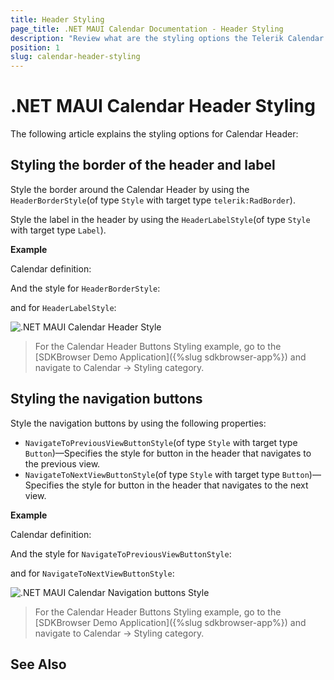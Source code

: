 ```yaml
---
title: Header Styling
page_title: .NET MAUI Calendar Documentation - Header Styling
description: "Review what are the styling options the Telerik Calendar for .NET MAUI control provides for its header."
position: 1
slug: calendar-header-styling
---
```


# .NET MAUI Calendar Header Styling

The following article explains the styling options for Calendar Header:

## Styling the border of the header and label

Style the border around the Calendar Header by using the `HeaderBorderStyle`(of type `Style` with target type `telerik:RadBorder`).

Style the label in the header by using the `HeaderLabelStyle`(of type `Style` with target type `Label`).

**Example**

Calendar definition:

<snippet id='calendar-headerlabel-styling'/>

And the style for `HeaderBorderStyle`:

<snippet id='calendar-headerborder-style'/>

and for `HeaderLabelStyle`:

<snippet id='calendar-headerlabel-style'/>

![.NET MAUI Calendar Header Style](images/combobox-drop-down-style.png)

> For the Calendar Header Buttons Styling example, go to the [SDKBrowser Demo Application]({%slug sdkbrowser-app%}) and navigate to Calendar -> Styling category.

## Styling the navigation buttons

Style the navigation buttons by using the following properties:

* `NavigateToPreviousViewButtonStyle`(of type `Style` with target type `Button`)&mdash;Specifies the style for button in the header that navigates to the previous view.
* `NavigateToNextViewButtonStyle`(of type `Style` with target type `Button`)&mdash;Specifies the style for button in the header that navigates to the next view.

**Example**

Calendar definition:

<snippet id='calendar-headerbuttons-styling'/>

And the style for `NavigateToPreviousViewButtonStyle`:

<snippet id='calendar-navigatetopreviousbutton-style'/>

and for `NavigateToNextViewButtonStyle`:

<snippet id='calendar-navigatetonextbutton-style'/>

![.NET MAUI Calendar Navigation buttons Style](images/combobox-drop-down-style.png)

> For the Calendar Header Buttons Styling example, go to the [SDKBrowser Demo Application]({%slug sdkbrowser-app%}) and navigate to Calendar -> Styling category.

## See Also
